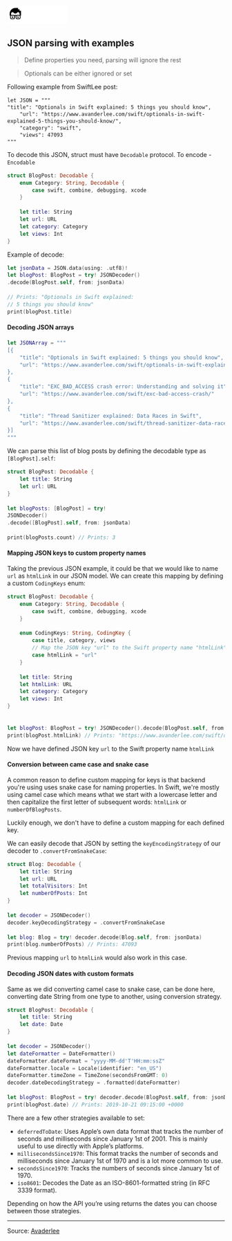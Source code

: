 <a href="../../README.md">
<img 
src="../../.readme/assets/codeacademy-white.svg" 
height="42">
</a>

## JSON parsing with examples

> Define properties you need, parsing will ignore the rest

> Optionals can be either ignored or set

Following example from SwiftLee post:
```
let JSON = """
"title": "Optionals in Swift explained: 5 things you should know",
    "url": "https://www.avanderlee.com/swift/optionals-in-swift-explained-5-things-you-should-know/",
    "category": "swift",
    "views": 47093
"""
```

To decode this JSON, struct must have <code>Decodable</code> protocol. To encode - <code>Encodable</code>

```Swift
struct BlogPost: Decodable {
    enum Category: String, Decodable {
        case swift, combine, debugging, xcode
    }

    let title: String
    let url: URL
    let category: Category
    let views: Int
}
```

Example of decode:
```Swift
let jsonData = JSON.data(using: .utf8)!
let blogPost: BlogPost = try! JSONDecoder()
.decode(BlogPost.self, from: jsonData)

// Prints: "Optionals in Swift explained: 
// 5 things you should know"
print(blogPost.title) 

```

#### Decoding JSON arrays
```Swift
let JSONArray = """
[{
    "title": "Optionals in Swift explained: 5 things you should know",
    "url": "https://www.avanderlee.com/swift/optionals-in-swift-explained-5-things-you-should-know/"
},
{
    "title": "EXC_BAD_ACCESS crash error: Understanding and solving it",
    "url": "https://www.avanderlee.com/swift/exc-bad-access-crash/"
},
{
    "title": "Thread Sanitizer explained: Data Races in Swift",
    "url": "https://www.avanderlee.com/swift/thread-sanitizer-data-races/"
}]
"""
```

We can parse this list of blog posts by defining the decodable type as <code>[BlogPost].self</code>:
```Swift
struct BlogPost: Decodable {
    let title: String
    let url: URL
}

let blogPosts: [BlogPost] = try! 
JSONDecoder()
.decode([BlogPost].self, from: jsonData)

print(blogPosts.count) // Prints: 3
```

#### Mapping JSON keys to custom property names
Taking the previous JSON example, it could be that we would like to name <code>url</code> as <code>htmlLink</code> in our JSON model. We can create this mapping by defining a custom <code>CodingKeys</code> enum: 
```Swift
struct BlogPost: Decodable {
    enum Category: String, Decodable {
        case swift, combine, debugging, xcode
    }

    enum CodingKeys: String, CodingKey {
        case title, category, views
        // Map the JSON key "url" to the Swift property name "htmlLink"
        case htmlLink = "url"
    }

    let title: String
    let htmlLink: URL
    let category: Category
    let views: Int
}


let blogPost: BlogPost = try! JSONDecoder().decode(BlogPost.self, from: jsonData)
print(blogPost.htmlLink) // Prints: "https://www.avanderlee.com/swift/optionals-in-swift-explained-5-things-you-should-know/"

```
Now we have defined JSON key <code>url</code> to the Swift property name <code>htmlLink</code>

#### Conversion between came case and snake case
A common reason to define custom mapping for keys is that backend you're using uses snake case for naming properties. In Swift, we're mostly using camel case which means wthat we start with a lowercase letter and then capitalize the first letter of subsequent words: <code>htmlLink</code> or <code>numberOfBlogPosts</code>.

Luckily enough, we don't have to define a custom mapping for each defined key. 

We can easily decode that JSON by setting the <code>keyEncodingStrategy</code> of our decoder to <code>.convertFromSnakeCase</code>:

```Swift
struct Blog: Decodable {
    let title: String
    let url: URL
    let totalVisitors: Int
    let numberOfPosts: Int
}

let decoder = JSONDecoder()
decoder.keyDecodingStrategy = .convertFromSnakeCase

let blog: Blog = try! decoder.decode(Blog.self, from: jsonData)
print(blog.numberOfPosts) // Prints: 47093

```

Previous mapping <code>url</code> to <code>htmlLink</code> would also work in this case. 

#### Decoding JSON dates with custom formats
Same as we did converting camel case to snake case, can be done here, converting date String from one type to another, using conversion strategy.

```Swift
struct BlogPost: Decodable {
    let title: String
    let date: Date
}

let decoder = JSONDecoder()
let dateFormatter = DateFormatter()
dateFormatter.dateFormat = "yyyy-MM-dd'T'HH:mm:ssZ"
dateFormatter.locale = Locale(identifier: "en_US")
dateFormatter.timeZone = TimeZone(secondsFromGMT: 0)
decoder.dateDecodingStrategy = .formatted(dateFormatter)

let blogPost: BlogPost = try! decoder.decode(BlogPost.self, from: jsonData)
print(blogPost.date) // Prints: 2019-10-21 09:15:00 +0000

```

There are a few other strategies available to set:

- <code>deferredToDate</code>: Uses Apple’s own data format that tracks the number of seconds and milliseconds since January 1st of 2001. This is mainly useful to use directly with Apple’s platforms.
- <code>millisecondsSince1970</code>: This format tracks the number of seconds and milliseconds since January 1st of 1970 and is a lot more common to use.
- <code>secondsSince1970</code>: Tracks the numbers of seconds since January 1st of 1970.
- <code>iso8601</code>: Decodes the Date as an ISO-8601-formatted string (in RFC 3339 format).

Depending on how the API you’re using returns the dates you can choose between those strategies.


---
Source: [Avaderlee](https://www.avanderlee.com/swift/json-parsing-decoding/)
